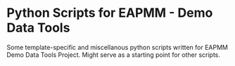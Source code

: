 # Python Scripts for EAPMM - Demo Data Tools

Some template-specific and miscellanous python scripts written for EAPMM Demo Data Tools Project. Might serve as a starting point for other scripts. 

